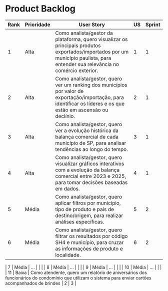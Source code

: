 #   Product Backlog

| Rank | Prioridade | User Story | US | Sprint |
|------|------------|------------|-------------|--------|
| 1    | Alta       | Como analista/gestor da plataforma, quero visualizar os principais produtos exportados/importados por um município paulista, para entender sua relevância no comércio exterior. | 1 | 1 |
| 2    | Alta       | Como analista/gestor, quero ver um ranking dos municípios por valor de exportação/importação, para identificar os líderes e os que estão em ascensão ou declínio. | 2 | 1 |
| 3    | Alta       | Como analista/gestor, quero ver a evolução histórica da balança comercial de cada município de SP, para analisar tendências ao longo do tempo. | 3 | 1 |
| 4    | Alta       | Como analista/gestor, quero visualizar gráficos interativos com a evolução da balança comercial entre 2023 e 2025, para tomar decisões baseadas em dados.        | 4         | 1    |
| 5  | Média      | Como analista/gestor, quero aplicar filtros por município, tipo de produto e país de destino/origem, para realizar análises específicas.        | 5         | 2    |
| 6  | Média      | Como analista/gestor, quero filtrar os resultados por código SH4 e município, para cruzar as informações de produto e localidade.       |    6        |   2   |

|   7   | Média      | ...        |            |      |
|   8   | Média      | ...        |            |      |
|   9   | Média      | ...        |            |      |
|   10   | Média      | ...        |            |      |
| 11   | Baixa      | Como atendente, quero um relatório de aniversários dos funcionários do condomínio que utilizam o sistema para enviar cartões acompanhados de brindes | 2 | 3 |
